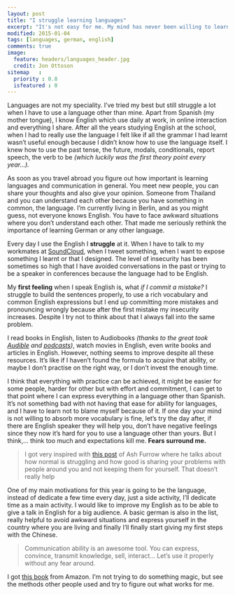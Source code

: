 ```yaml
---
layout: post
title: "I struggle learning languages"
excerpt: "It's not easy for me. My mind has never been willing to learn languages but I'll do my best this year to overcome this problem."
modified: 2015-01-04
tags: [languages, german, english]
comments: true
image:
  feature: headers/languages_header.jpg
  credit: Jon Ottoson
sitemap   :
  priority : 0.8
  isfeatured : 0
---
```


Languages are not my speciality. I’ve tried my best but still struggle a lot when I have to use a language other than mine. Apart from Spanish (my mother tongue), I know English which use daily at work, in online interaction and everything I share. After all the years studying English at the school, when I had to really use the language I felt like if all the grammar I had learnt wasn’t useful enough because I didn’t know how to use the language itself. I knew how to use the past tense, the future, modals, conditionals, report speech, the verb to be *(which luckily was the first theory point every year…).*

As soon as you travel abroad you figure out how important is learning languages and communication in general. You meet new people, you can share your thoughts and also give your opinion. Someone from Thailand and you can understand each other because you have something in common, the language. I’m currently living in Berlin, and as you might guess, not everyone knows English. You have to face awkward situations where you don’t understand each other. That made me seriously rethink the importance of learning German or any other language.

Every day I use the English I **struggle** at it. When I have to talk to my workmates at [SoundCloud](https://soundcloud.com/), when I tweet something, when I want to expose something I learnt or that I designed. The level of insecurity has been sometimes so high that I have avoided conversations in the past or trying to be a speaker in conferences because the language had to be English.

My **first feeling** when I speak English is, what *if I commit a mistake?* I struggle to build the sentences properly, to use a rich vocabulary and common English expressions but I end up committing more mistakes and pronouncing wrongly because after the first mistake my insecurity increases. Despite I try not to think about that I always fall into the same problem.

I read books in English, listen to Audiobooks *(thanks to the great took [Audible](http://www.audible.com/) and [podcasts](http://www.apple.com/itunes/podcasts/))*, watch movies in English, even write books and articles in English. However, nothing seems to improve despite all these resources. It’s like if I haven’t found the formula to acquire that ability, or maybe I don’t practise on the right way, or I don’t invest the enough time.

I think that everything with practice can be achieved, it might be easier for some people, harder for other but with effort and commitment, I can get to that point where I can express everything in a language other than Spanish. It’s not something bad with not having that ease for ability for languages, and I have to learn not to blame myself because of it. If one day your mind is not willing to absorb more vocabulary is fine, let’s try the day after, if there are English speaker they will help you, don’t have negative feelings since they now it’s hard for you to use a language other than yours. But I think,… think too much and expectations kill me. **Fears surround me.**

> I got very inspired with [this post](https://ashfurrow.com/blog/normalizing-struggle/) of Ash Furrow where he talks about how normal is struggling and how good is sharing your problems with people around you and not keeping them for yourself. That doesn’t really help

One of my main motivations for this year is going to be the language, instead of dedicate a few time every day, just a side activity, I’ll dedicate time as a main activity. I would like to improve my English as to be able to give a talk in English for a big audience. A basic german is also in the list, really helpful to avoid awkward situations and express yourself in the country where you are living and finally I’ll finally start giving my first steps with the Chinese.

> Communication ability is an awesome tool. You can express, convince, transmit knowledge, sell, interact… Let’s use it properly without any fear around.

I got [this book](http://www.amazon.es/gp/product/B00IBZ405W?psc=1&redirect=true&ref_=oh_aui_d_detailpage_o01_) from Amazon. I’m not trying to do something magic, but see the methods other people used and try to figure out what works for me.
